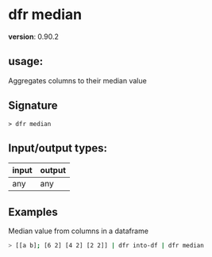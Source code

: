 # dfr median

**version**: 0.90.2

## **usage**:

Aggregates columns to their median value

## Signature

`> dfr median `

## Input/output types:

| input | output |
| ----- | ------ |
| any   | any    |

## Examples

Median value from columns in a dataframe

```bash
> [[a b]; [6 2] [4 2] [2 2]] | dfr into-df | dfr median
```
